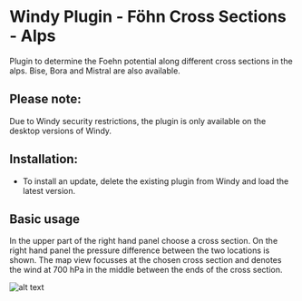 # Windy Plugin - Föhn Cross Sections - Alps

Plugin to determine the Foehn potential along different cross sections in the alps.
Bise, Bora and Mistral are also available.

## Please note:

Due to Windy security restrictions, the plugin is only available on the desktop versions of Windy.

## Installation:

* To install an update, delete the existing plugin from Windy and load the latest version.

## Basic usage

In the upper part of the right hand panel choose a cross section.
On the right hand panel the pressure difference between the two locations is shown.
The map view focusses at the chosen cross section and denotes the wind at 700  hPa in the middle between the ends of the cross section.



![alt text](screenshot.jpg)
